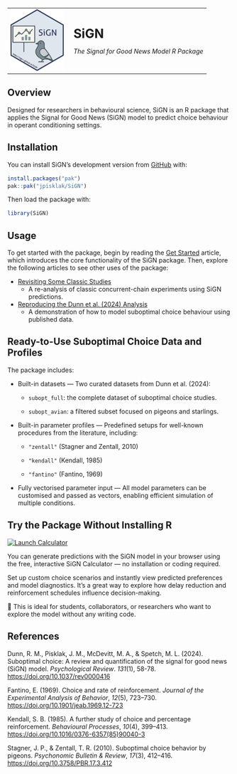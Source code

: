 
<!-- README.md is generated from README.Rmd. Please edit that file -->

<table>

<tr>

<td style="vertical-align: middle;">

<a href="https://jpisklak.github.io/SiGN/">
<img src="man/figures/logo.svg" width="120"/> </a>
</td>

<td style="vertical-align: middle; padding-left: 15px;">

<!-- <h2>**SiGN**</h2> -->

<span style="font-size: 200%; font-weight: bold;">SiGN</span>
<p>

<em>The Signal for Good News Model R Package</em>
</p>

</td>

</tr>

</table>

<!-- # SiGN <a href="https://jpisklak.github.io/SiGN/"><img src="man/figures/logo.png" align="right" height="139" alt="SiGN website" /></a> -->

<!-- badges: start -->

<!-- badges: end -->

## Overview

Designed for researchers in behavioural science, SiGN is an R package
that applies the Signal for Good News (SiGN) model to predict choice
behaviour in operant conditioning settings.

## Installation

You can install SiGN’s development version from
[GitHub](https://github.com/) with:

``` r
install.packages("pak")
pak::pak("jpisklak/SiGN")
```

Then load the package with:

``` r
library(SiGN)
```

## Usage

To get started with the package, begin by reading the [Get
Started](articles/SiGN.html) article, which introduces the core
functionality of the SiGN package. Then, explore the following articles
to see other uses of the package:

- [Revisiting Some Classic Studies](articles/squires_fantino.html)
  - A re-analysis of classic concurrent-chain experiments using SiGN
    predictions.
- [Reproducing the Dunn et al. (2024)
  Analysis](articles/suboptimal_data.html)
  - A demonstration of how to model suboptimal choice behaviour using
    published data.

## Ready-to-Use Suboptimal Choice Data and Profiles

The package includes:

- Built-in datasets — Two curated datasets from Dunn et al. (2024):

  - `subopt_full`: the complete dataset of suboptimal choice studies.

  - `subopt_avian`: a filtered subset focused on pigeons and starlings.

- Built-in parameter profiles — Predefined setups for well-known
  procedures from the literature, including:

  - `"zentall"` (Stagner and Zentall, 2010)

  - `"kendall"` (Kendall, 1985)

  - `"fantino"` (Fantino, 1969)

- Fully vectorised parameter input — All model parameters can be
  customised and passed as vectors, enabling efficient simulation of
  multiple conditions.

## Try the Package Without Installing R

[![Launch
Calculator](https://img.shields.io/badge/try%20it-online%20calculator-brightgreen)](https://jpisklak.shinyapps.io/SiGN_Calc/)

You can generate predictions with the SiGN model in your browser using
the free, interactive SiGN Calculator — no installation or coding
required.

Set up custom choice scenarios and instantly view predicted preferences
and model diagnostics. It’s a great way to explore how delay reduction
and reinforcement schedules influence decision-making.

📎 This is ideal for students, collaborators, or researchers who want to
explore the model without any writing code.

## References

Dunn, R. M., Pisklak, J. M., McDevitt, M. A., & Spetch, M. L. (2024).
Suboptimal choice: A review and quantification of the signal for good
news (SiGN) model. *Psychological Review*. *131*(1), 58-78.
<https://doi.org/10.1037/rev0000416>

Fantino, E. (1969). Choice and rate of reinforcement. *Journal of the
Experimental Analysis of Behavior*, *12*(5), 723–730.
<https://doi.org/10.1901/jeab.1969.12-723>

Kendall, S. B. (1985). A further study of choice and percentage
reinforcement. *Behavioural Processes*, *10*(4), 399–413.
<https://doi.org/10.1016/0376-6357(85)90040-3>

Stagner, J. P., & Zentall, T. R. (2010). Suboptimal choice behavior by
pigeons. *Psychonomic Bulletin & Review*, *17*(3), 412–416.
<https://doi.org/10.3758/PBR.17.3.412>
